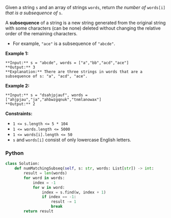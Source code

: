 Given a string  `s`  and an array of strings  `words`, return  _the number of_  `words[i]`  _that is a subsequence of_  `s`.

A  **subsequence**  of a string is a new string generated from the original string with some characters (can be none) deleted without changing the relative order of the remaining characters.

-   For example,  `"ace"`  is a subsequence of  `"abcde"`.

**Example 1:**
```
**Input:** s = "abcde", words = ["a","bb","acd","ace"]
**Output:** 3
**Explanation:** There are three strings in words that are a subsequence of s: "a", "acd", "ace".
```

**Example 2:**
```
**Input:** s = "dsahjpjauf", words = ["ahjpjau","ja","ahbwzgqnuk","tnmlanowax"]
**Output:** 2
```
**Constraints:**

-   `1 <= s.length <= 5 * 104`
-   `1 <= words.length <= 5000`
-   `1 <= words[i].length <= 50`
-   `s`  and  `words[i]`  consist of only lowercase English letters.


### Python
```python
class Solution:
    def numMatchingSubseq(self, s: str, words: List[str]) -> int:
        result = len(words)
        for word in words:
            index = -1
            for w in word:
                index = s.find(w, index + 1)
                if index == -1:
                    result -= 1
                    break
        return result
```